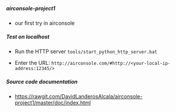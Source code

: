 ##### airconsole-project1
 + our first try in airconsole


##### Test on localhost
- Run the HTTP server
``tools/start_python_http_server.bat ``

- Enter the URL:
`` http://airconsole.com/#http://<your-local-ip-address:12345/> ``

##### Source code documentation
- https://rawgit.com/DavidLanderosAlcala/airconsole-project1/master/doc/index.html
